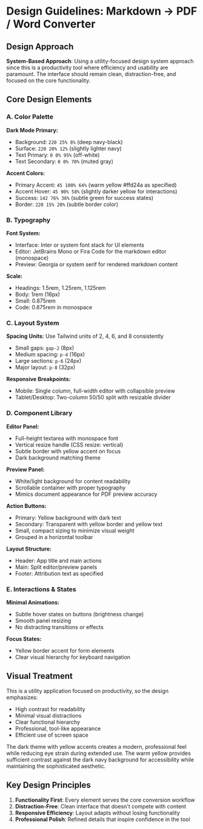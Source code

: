 # Design Guidelines: Markdown → PDF / Word Converter

## Design Approach
**System-Based Approach**: Using a utility-focused design system approach since this is a productivity tool where efficiency and usability are paramount. The interface should remain clean, distraction-free, and focused on the core functionality.

## Core Design Elements

### A. Color Palette
**Dark Mode Primary:**
- Background: `220 25% 8%` (deep navy-black)
- Surface: `220 20% 12%` (slightly lighter navy)
- Text Primary: `0 0% 95%` (off-white)
- Text Secondary: `0 0% 70%` (muted gray)

**Accent Colors:**
- Primary Accent: `45 100% 64%` (warm yellow #ffd24a as specified)
- Accent Hover: `45 90% 58%` (slightly darker yellow for interactions)
- Success: `142 76% 36%` (subtle green for success states)
- Border: `220 15% 20%` (subtle border color)

### B. Typography
**Font System:**
- Interface: Inter or system font stack for UI elements
- Editor: JetBrains Mono or Fira Code for the markdown editor (monospace)
- Preview: Georgia or system serif for rendered markdown content

**Scale:**
- Headings: 1.5rem, 1.25rem, 1.125rem
- Body: 1rem (16px)
- Small: 0.875rem
- Code: 0.875rem in monospace

### C. Layout System
**Spacing Units:** Use Tailwind units of 2, 4, 6, and 8 consistently
- Small gaps: `gap-2` (8px)
- Medium spacing: `p-4` (16px) 
- Large sections: `p-6` (24px)
- Major layout: `p-8` (32px)

**Responsive Breakpoints:**
- Mobile: Single column, full-width editor with collapsible preview
- Tablet/Desktop: Two-column 50/50 split with resizable divider

### D. Component Library

**Editor Panel:**
- Full-height textarea with monospace font
- Vertical resize handle (CSS resize: vertical)
- Subtle border with yellow accent on focus
- Dark background matching theme

**Preview Panel:**
- White/light background for content readability
- Scrollable container with proper typography
- Mimics document appearance for PDF preview accuracy

**Action Buttons:**
- Primary: Yellow background with dark text
- Secondary: Transparent with yellow border and yellow text
- Small, compact sizing to minimize visual weight
- Grouped in a horizontal toolbar

**Layout Structure:**
- Header: App title and main actions
- Main: Split editor/preview panels
- Footer: Attribution text as specified

### E. Interactions & States
**Minimal Animations:**
- Subtle hover states on buttons (brightness change)
- Smooth panel resizing
- No distracting transitions or effects

**Focus States:**
- Yellow border accent for form elements
- Clear visual hierarchy for keyboard navigation

## Visual Treatment
This is a utility application focused on productivity, so the design emphasizes:
- High contrast for readability
- Minimal visual distractions
- Clear functional hierarchy
- Professional, tool-like appearance
- Efficient use of screen space

The dark theme with yellow accents creates a modern, professional feel while reducing eye strain during extended use. The warm yellow provides sufficient contrast against the dark navy background for accessibility while maintaining the sophisticated aesthetic.

## Key Design Principles
1. **Functionality First**: Every element serves the core conversion workflow
2. **Distraction-Free**: Clean interface that doesn't compete with content
3. **Responsive Efficiency**: Layout adapts without losing functionality
4. **Professional Polish**: Refined details that inspire confidence in the tool